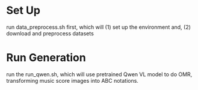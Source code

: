 # Set Up

run data_preprocess.sh first, which will (1) set up the environment and, (2) download and preprocess datasets

# Run Generation

run the run_qwen.sh, which will use pretrained Qwen VL model to do OMR, transforming music score images into ABC notations.